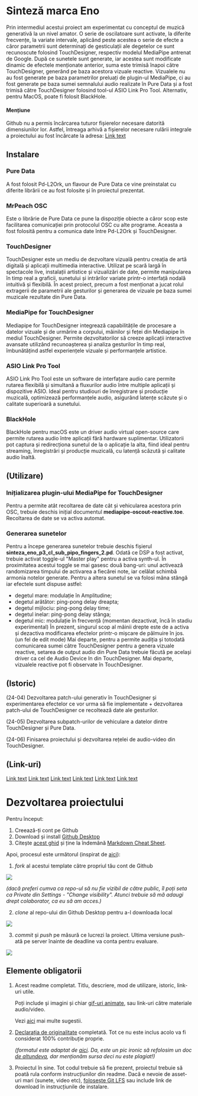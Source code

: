 # Sinteză marca Eno
Prin intermediul acestui proiect am experimentat cu conceptul de muzică generativă la un nivel amator. O serie de oscilatoare sunt activate, la diferite frecvențe, la variate intervale, aplicând peste acestea o serie de efecte a căror parametrii sunt determinați de gesticulații ale degetelor ce sunt recunoscute folosind TouchDesigner, respectiv modelul MediaPipe antrenat de Google. După ce sunetele sunt generate, iar acestea sunt modificate dinamic de efectele menționate anterior, suma este trimisă înapoi către TouchDesigner, generând pe baza acestora vizuale reactive. Vizualele nu au fost generate pe baza parametrilor preluați de plugin-ul MediaPipe, ci au fost generate pe baza sumei semnalului audio realizate în Pure Data și a fost trimisă către TouchDesigner folosind tool-ul ASIO Link Pro Tool. Alternativ, pentru MacOS, poate fi folosit BlackHole.

#### **Mențiune**
Github nu a permis încărcarea tuturor fișierelor necesare datorită dimensiunilor lor. Astfel, întreaga arhivă a fișierelor necesare rulării integrale a proiectului au fost încărcate la adresa:
[Link text](https://drive.google.com/drive/folders/1d9RhZkud565UBXJyRiBKfEBCfW0GfrL5?usp=sharing)

## Instalare
### Pure Data
A fost folosit Pd-L2Ork, un flavour de Pure Data ce vine preinstalat cu diferite librării ce au fost folosite și în proiectul prezentat.

### MrPeach OSC
Este o librărie de Pure Data ce pune la dispoziție obiecte a căror scop este facilitarea comunicației prin protocolul OSC cu alte programe. Aceasta a fost folosită pentru a comunica date între Pd-L2Ork și TouchDesigner.

### TouchDesigner
TouchDesigner este un mediu de dezvoltare vizuală pentru creația de artă digitală și aplicații multimedia interactive. Utilizat pe scară largă în spectacole live, instalații artistice și vizualizări de date, permite manipularea în timp real a graficii, sunetului și intrărilor variate printr-o interfață nodală intuitivă și flexibilă. În acest proiect, precum a fost menționat a jucat rolul extragerii de parametrii ale gesturilor și generarea de vizuale pe baza sumei muzicale rezultate din Pure Data.

### MediaPipe for TouchDesigner
Mediapipe for TouchDesigner integrează capabilitățile de procesare a datelor vizuale și de urmărire a corpului, mâinilor și feței din Mediapipe în mediul TouchDesigner. Permite dezvoltatorilor să creeze aplicații interactive avansate utilizând recunoașterea și analiza gesturilor în timp real, îmbunătățind astfel experiențele vizuale și performanțele artistice.

### ASIO Link Pro Tool
ASIO Link Pro Tool este un software de interfațare audio care permite rutarea flexibilă și simultană a fluxurilor audio între multiple aplicații și dispozitive ASIO. Ideal pentru studiouri de înregistrare și producție muzicală, optimizează performanțele audio, asigurând latențe scăzute și o calitate superioară a sunetului.

### BlackHole
BlackHole pentru macOS este un driver audio virtual open-source care permite rutarea audio între aplicații fără hardware suplimentar. Utilizatorii pot captura și redirecționa sunetul de la o aplicație la alta, fiind ideal pentru streaming, înregistrări și producție muzicală, cu latență scăzută și calitate audio înaltă.



## (Utilizare)
### Inițializarea plugin-ului MediaPipe for TouchDesigner
Pentru a permite atât recoltarea de date cât și vehicularea acestora prin OSC, trebuie deschis inițial documentul **mediapipe-oscout-reactive.toe**. Recoltarea de date se va activa automat.
### Generarea sunetelor
Pentru a începe generarea sunetelor trebuie deschis fișierul **sinteza_eno_p3_cl_sub_pipo_fingers_2.pd**. Odată ce DSP a fost activat, trebuie activat toggle-ul "Master play" pentru a activa synth-ul. În proximitatea acestui toggle se mai gasesc două bang-uri: unul activează randomizarea timpului de activarea a fiecărei note, iar celălat schimbă armonia notelor generate. Pentru a altera sunetul se va folosi mâna stângă iar efectele sunt dispuse astfel:
- degetul mare: modulație în Amplitudine;
- degetul arătător: ping-pong delay dreapta;
- degetul mijlociu: ping-pong delay time;
- degetul inelar: ping-pong delay stânga;
- degetul mic: modulație în frecvență (momentan dezactivat, încă în stadiu experimental)
În prezent, singurul scop al mâinii drepte este de a activa și dezactiva modificarea efectelor printr-o mișcare de pălmuire în jos. (un fel de edit mode)
Mai departe, pentru a permite audiția și totodată comunicarea sumei către TouchDesigner pentru a genera vizuale reactive, setarea de output audio din Pure Data trebuie făcută pe același driver ca cel de Audio Device In din TouchDesigner. Mai departe, vizualele reactive pot fi observate în TouchDesigner.
## (Istoric)

(24-04) Dezvoltarea patch-ului generativ în TouchDesigner și experimentarea efectelor ce vor urma să fie implementate + dezvoltarea patch-ului de TouchDesigner ce recoltează date ale gesturilor.

(24-05) Dezvoltarea subpatch-urilor de vehiculare a datelor dintre TouchDesigner și Pure Data.

(24-06) Finisarea proiectului și dezvoltarea rețelei de audio-video din TouchDesigner.

## (Link-uri)
[Link text](https://puredata.info/downloads/Pd-L2Ork)
[Link text](https://github.com/pd-externals/mrpeach)
[Link text](https://derivative.ca/download)
[Link text](https://github.com/torinmb/mediapipe-touchdesigner)
[Link text](https://give.academy/downloads/2018/03/03/ODeusASIOLinkPro/)
[Link text](https://existential.audio/blackhole/)

# Dezvoltarea proiectului

Pentru început:

1. Creează-ți cont pe Github
2. Download și install [Github Desktop](https://desktop.github.com/)
3. Citește [acest ghid](https://charlesmartin.com.au/blog/2020/08/09/student-project-repository) și ține la îndemână [Markdown Cheat Sheet](https://www.markdownguide.org/cheat-sheet).

Apoi, procesul este următorul (inspirat de [aici](https://cs.anu.edu.au/courses/comp1720/deliverables/05-major-project/#submission-process)):

1. *fork* al acestui template către propriul tău cont de Github

![](assets/fork.gif)

_(dacă preferi cumva ca repo-ul să nu fie vizibil de către public, îl poți seta ca Private din Settings - "Change visibility". Atunci trebuie să mă adaugi drept colaborator, ca eu să am acces.)_

2. *clone* al repo-ului din Github Desktop pentru a-l downloada local

![](assets/clone.gif)

3. *commit* și *push* pe măsură ce lucrezi la proiect. Ultima versiune push-ată pe server înainte de deadline va conta pentru evaluare.

![](assets/commit.gif)

## Elemente obligatorii

1. Acest readme completat. Titlu, descriere, mod de utilizare, istoric, link-uri utile.

   Poți include și imagini și chiar [gif-uri animate](https://www.screentogif.com/), sau link-uri către materiale audio/video.
   
   Vezi [aici](https://charlesmartin.com.au/blog/2020/08/09/student-project-repository) mai multe sugestii.

2. [Declarația de originalitate](statement-of-originality.yml) completată. Tot ce nu este inclus acolo va fi considerat 100% contribuție proprie.

    *(formatul este adaptat de [aici](https://gitlab.cecs.anu.edu.au/comp1720/2018/comp1720-2018-major-project/-/blob/master/statement-of-originality.yml). Da, este un pic ironic să refolosim un doc [de altundeva](https://cs.anu.edu.au/courses/comp1720/resources/faq/#how-do-i-fill-out-my-statement-of-originality), dar menționăm sursa deci nu este plagiat!)*

3. Proiectul în sine. Tot codul trebuie să fie prezent, proiectul trebuie să poată rula conform instrucțiunilor din readme. Dacă e nevoie de asset-uri mari (sunete, video etc), [folosește Git LFS](https://git-lfs.github.com/) sau include link de download în instrucțiunile de instalare.

